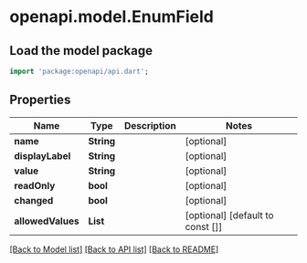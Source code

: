# openapi.model.EnumField

## Load the model package
```dart
import 'package:openapi/api.dart';
```

## Properties
Name | Type | Description | Notes
------------ | ------------- | ------------- | -------------
**name** | **String** |  | [optional] 
**displayLabel** | **String** |  | [optional] 
**value** | **String** |  | [optional] 
**readOnly** | **bool** |  | [optional] 
**changed** | **bool** |  | [optional] 
**allowedValues** | **List<String>** |  | [optional] [default to const []]

[[Back to Model list]](../README.md#documentation-for-models) [[Back to API list]](../README.md#documentation-for-api-endpoints) [[Back to README]](../README.md)


